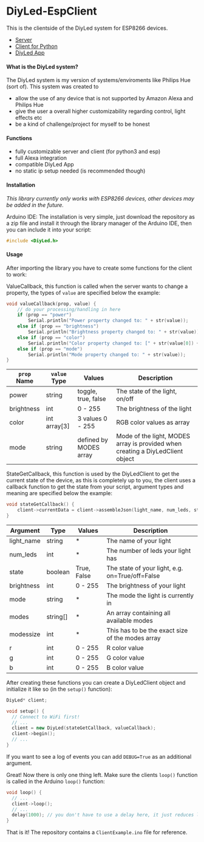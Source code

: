 # DiyLed-EspClient
This is the clientside of the DiyLed system for ESP8266 devices.

* [Server]()
* [Client for Python]()
* [DiyLed App]()

#### What is the DiyLed system?
The DiyLed system is my version of systems/enviroments like Philips Hue (sort of). This system was created to

* allow the use of any device that is not supported by Amazon Alexa and Philips Hue
* give the user a overall higher customizability regarding control, light effects etc
* be a kind of challenge/project for myself to be honest

#### Functions
* fully customizable server and client (for python3 and esp)
* full Alexa integration
* compatible DiyLed App
* no static ip setup needed (is recommended though)

#### Installation
*This library currently only works with ESP8266 devices, other devices may be added in the future.*

Arduino IDE:
The installation is very simple, just download the repository as a zip file and install it through the library manager of the Arduino IDE, then you can include it into your script:
```cpp
#include <DiyLed.h>
```

#### Usage
After importing the library you have to create some functions for the client to work:

ValueCallback, this function is called when the server wants to change a property, the types of `value` are specified below the example:
```cpp
void valueCallback(prop, value) {
	// do your processing/handling in here
	if (prop == "power")
		Serial.println("Power property changed to: " + str(value));
	else if (prop == "brightness")
		Serial.println("Brightness property changed to: " + str(value));
	else if (prop == "color")
		Serial.println("Color property changed to: [" + str(value[0]) + ", " + str(value[1]) + ", " + str(value[2]) + "]");
	else if (prop == "mode")
		Serial.println("Mode property changed to: " + str(value));
}
```
`prop` Name | `value` Type | Values | Description
--- | --- | --- | ---
power | string | toggle, true, false | The state of the light, on/off
brightness | int | 0 - 255 | The brightness of the light
color | int array[3] | 3 values 0 - 255 | RGB color values as array
mode | string | defined by MODES array | Mode of the light, MODES array is provided when creating a DiyLedClient object



StateGetCallback, this function is used by the DiyLedClient to get the current state of the device, as this is completely up to you, the client uses a callback function to get the state from your script, argument types and meaning are specified below the example:
```cpp
void stateGetCallback() {
	client->currentData = client->assembleJson(light_name, num_leds, state, brightness, mode, modes, modessize, r, g, b);
}
```
Argument | Type | Values | Description
--- | --- | --- | ---
light_name | string | * | The name of your light
num_leds | int | * | The number of leds your light has
state | boolean | True, False | The state of your light, e.g. on=True/off=False
brightness | int | 0 - 255 | The brightness of your light
mode | string | * | The mode the light is currently in
modes | string[] | * | An array containing all available modes
modessize | int | * | This has to be the exact size of the modes array
r | int | 0 - 255 | R color value
g | int | 0 - 255 | G color value
b | int | 0 - 255 | B color value


After creating these functions you can create a DiyLedClient object and initialize it like so (in the `setup()` function):
```cpp
DiyLed* client;

void setup() {
  // Connect to WiFi first!
  // ... 
  client = new DiyLed(stateGetCallback, valueCallback);
  client->begin();
  // ...
}
```
If you want to see a log of events you can add `DEBUG=True` as an additional argument.

Great! Now there is only one thing left. Make sure the clients `loop()` function is called in the Arduino `loop()` function:
```cpp
void loop() {
  // ...
  client->loop();
  // ...
  delay(1000); // you don't have to use a delay here, it just reduces load
}
```

That is it! The repository contains a `ClientExample.ino` file for reference.

